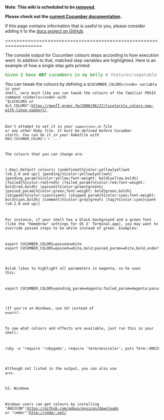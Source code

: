 **Note: This wiki is scheduled to be [removed](https://github.com/cucumber/docs.cucumber.io/issues/144).**

**Please check out the [current Cucumber documentation](https://docs.cucumber.io/).**

If this page contains information that is useful to you, please consider adding it to the [docs project on GitHub](https://github.com/cucumber/docs.cucumber.io).

===================================================================

The console output for Cucumber colours steps according to how execution went. In addition to that, matched step variables are highlighted. Here is an example of how a single step gets printed:

<notextile>
<pre><span style="color:green">Given I have</span> <span style="color:green;font-weight:bold">487</span> <span style="color:green">cucumbers in my belly</span> <span style="color:grey"># features/vegetable_features.feature:49</span>
</pre></notextile>

You can tweak the colours by defining a <code>$CUCUMBER_COLORS</code> variable in your shell, very much like you can tweak the colours of the familiar POSIX command <code>ls</code> with
"$LSCOLORS or $LS_COLORS":https://geoff.greer.fm/2008/06/27/lscolorsls_colors-now-with-linux-support/.

_Don't attempt to set it in your <code>support/env.rb</code> file or any other Ruby file. It must be defined *before* Cucumber starts. You can do it in your Rakefile with_ <code>ENV['CUCUMBER_COLORS'] = '...'</code>

The colours that you can change are:

|_.Key|_.Default colours|
|undefined|%{color:yellow}yellow% (v0.2.0 and up)|
|pending|%{color:yellow}yellow%|
|pending_param|%{color:yellow;font-weight: bold}yellow,bold%|
|failed|%{color:red}red%|
|failed_param|%{color:red;font-weight: bold}red,bold%|
|passed|%{color:green}green%|
|passed_param|%{color:green;font-weight: bold}green,bold%|
|skipped|%{color:cyan}cyan%|
|skipped_param|%{color:cyan;font-weight: bold}cyan,bold%|
|comment|%{color:grey}grey%|
|tag|%{color:cyan}cyan% (v0.2.0 and up)|

For instance, if your shell has a black background and a green font (like the
"Homebrew" settings for OS X' Terminal.app), you may want to override passed
steps to be white instead of green. Examples:

<pre>export CUCUMBER_COLORS=passed=white
export CUCUMBER_COLORS=passed=white,bold:passed_param=white,bold,underline
</pre>

Aslak likes to highlight all parameters in magenta, so he uses this:

<pre>export CUCUMBER_COLORS=pending_param=magenta:failed_param=magenta:passed_param=magenta:skipped_param=magenta</pre>

(If you're on Windows, use <code>SET</code> instead of <code>export</code>).

To see what colours and effects are available, just run this in your shell:

<pre>ruby -e "require 'rubygems'; require 'term/ansicolor'; puts Term::ANSIColor.attributes"
</pre>

Although not listed in the output, you can also use <code>grey</code>.

h2. Windows

Windows users can get colours by installing "ANSICON":https://github.com/adoxa/ansicon/downloads or "cmder":http://cmder.net/